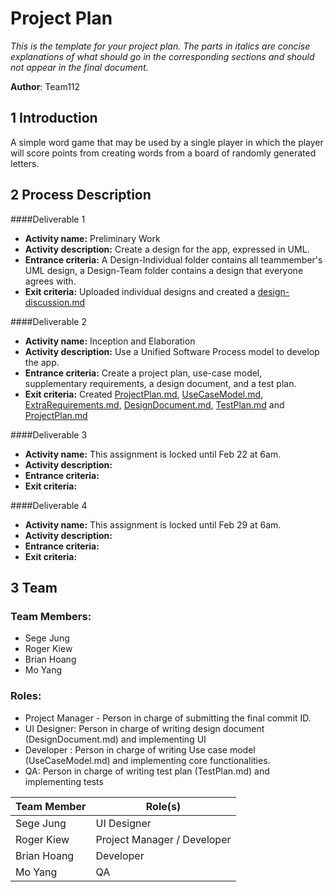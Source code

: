 # Project Plan

*This is the template for your project plan. The parts in italics are concise explanations of what should go in the corresponding sections and should not appear in the final document.*

**Author**: Team112

## 1 Introduction

A simple word game that may be used by a single player in which the player will score points from creating words from a board of randomly generated letters. 

## 2 Process Description
####Deliverable 1
- **Activity name:** Preliminary Work
- **Activity description:** Create a design for the app, expressed in UML.
- **Entrance criteria:** A Design-Individual folder contains all teammember's UML design, a Design-Team folder contains a design that everyone agrees with.
- **Exit criteria:** Uploaded individual designs and created a [design-discussion.md](../Design-Team/design-discussion.md)
  
####Deliverable 2
- **Activity name:** Inception and Elaboration
- **Activity description:** Use a Unified Software Process model to develop the app.
- **Entrance criteria:** Create a project plan, use-case model, supplementary requirements, a design document, and a test plan.
- **Exit criteria:** Created [ProjectPlan.md](./ProjectPlan.md), [UseCaseModel.md](./UseCaseModel.md), [ExtraRequirements.md](./ExtraRequirements.md), [DesignDocument.md](./DesignDocument.md), [TestPlan.md](./TestPlan.md) and [ProjectPlan.md](./ProjectPlan.md)

####Deliverable 3
- **Activity name:**  This assignment is locked until Feb 22 at 6am.
- **Activity description:** 
- **Entrance criteria:** 
- **Exit criteria:** 

####Deliverable 4
- **Activity name:**  This assignment is locked until Feb 29 at 6am.
- **Activity description:** 
- **Entrance criteria:** 
- **Exit criteria:** 

## 3 Team

### Team Members:
- Sege Jung
- Roger Kiew
- Brian Hoang
- Mo Yang

### Roles:
- Project Manager - Person in charge of submitting the final commit ID.
- UI Designer: Person in charge of writing design document (DesignDocument.md) and implementing UI
- Developer : Person in charge of writing Use case model (UseCaseModel.md) and implementing core functionalities.
- QA: Person in charge of writing test plan (TestPlan.md) and implementing tests

| Team Member | Role(s) |
|-------------|---------|
| Sege Jung   | UI Designer |
| Roger Kiew  | Project Manager / Developer |
| Brian Hoang | Developer |
| Mo Yang     | QA |